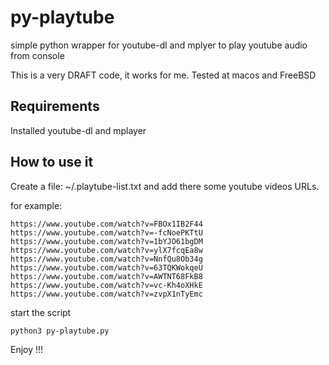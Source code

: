 # py-playtube

simple python wrapper for youtube-dl and mplyer to play youtube audio from console 

This is a very DRAFT code, it works for me. 
Tested at macos and FreeBSD

## Requirements

Installed youtube-dl and mplayer

## How to use it 

Create a file: ~/.playtube-list.txt and add there some youtube videos URLs. 

for example: 

```
https://www.youtube.com/watch?v=FBOx1IB2F44
https://www.youtube.com/watch?v=-fcNoePKTtU
https://www.youtube.com/watch?v=1bYJO61bgDM
https://www.youtube.com/watch?v=ylX7fcqEa8w
https://www.youtube.com/watch?v=NnfQu8Ob34g
https://www.youtube.com/watch?v=63TQKWokqeU
https://www.youtube.com/watch?v=AWTNT68FkB8
https://www.youtube.com/watch?v=vc-Kh4oXHkE
https://www.youtube.com/watch?v=zvpX1nTyEmc

```

start the script 

```
python3 py-playtube.py 
```

Enjoy !!!
